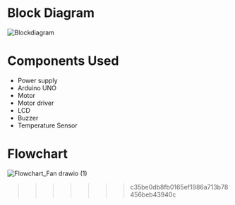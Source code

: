 # Block Diagram
![Blockdiagram](https://user-images.githubusercontent.com/46956641/155834152-9af08508-644b-451d-919c-2156a9ef14dd.png)

# Components Used
* Power supply
* Arduino UNO
* Motor
* Motor driver
* LCD
* Buzzer
* Temperature Sensor

# Flowchart
![Flowchart_Fan drawio (1)](https://user-images.githubusercontent.com/46956641/155835305-f2a41af7-180e-4d82-ae6d-13c826250ff6.png)
>>>>>>> c35be0db8fb0165ef1986a713b78456beb43940c

##